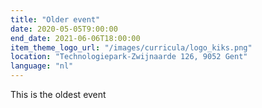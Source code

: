```yaml
---
title: "Older event"
date: 2020-05-05T9:00:00
end_date: 2021-06-06T18:00:00
item_theme_logo_url: "/images/curricula/logo_kiks.png"
location: "Technologiepark-Zwijnaarde 126, 9052 Gent"
language: "nl"
---
```


This is the oldest event

